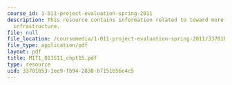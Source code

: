 ```yaml
---
course_id: 1-011-project-evaluation-spring-2011
description: This resource contains information related to toward more sustainable
  infrastructure.
file: null
file_location: /coursemedia/1-011-project-evaluation-spring-2011/33701b531ee9fb942838b7151b56e4c5_MIT1_011S11_chpt15.pdf
file_type: application/pdf
layout: pdf
title: MIT1_011S11_chpt15.pdf
type: resource
uid: 33701b53-1ee9-fb94-2838-b7151b56e4c5
---
```

